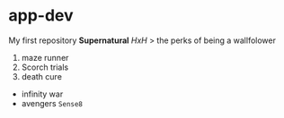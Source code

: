 # app-dev
My first repository
**Supernatural**
*HxH*
	> the perks of being a wallfolower
1. maze runner
2. Scorch trials
3. death cure
- infinity war
- avengers
`Sense8`
